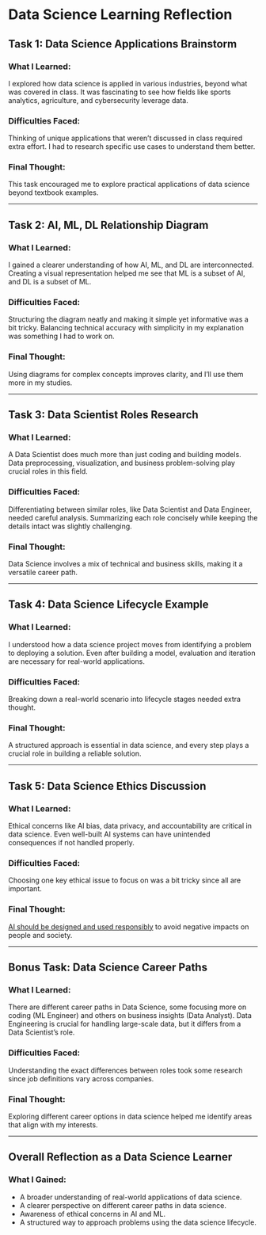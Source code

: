 # Data Science Learning Reflection  

## Task 1: Data Science Applications Brainstorm  
### What I Learned:  
I explored how data science is applied in various industries, beyond what was covered in class. It was fascinating to see how fields like sports analytics, agriculture, and cybersecurity leverage data.  

### Difficulties Faced:  
Thinking of unique applications that weren’t discussed in class required extra effort. I had to research specific use cases to understand them better.  

### Final Thought:  
This task encouraged me to explore practical applications of data science beyond textbook examples.  

---

## Task 2: AI, ML, DL Relationship Diagram  
### What I Learned:  
I gained a clearer understanding of how AI, ML, and DL are interconnected. Creating a visual representation helped me see that ML is a subset of AI, and DL is a subset of ML.  

### Difficulties Faced:  
Structuring the diagram neatly and making it simple yet informative was a bit tricky. Balancing technical accuracy with simplicity in my explanation was something I had to work on.  

### Final Thought:  
Using diagrams for complex concepts improves clarity, and I’ll use them more in my studies.  

---

## Task 3: Data Scientist Roles Research  
### What I Learned:  
A Data Scientist does much more than just coding and building models. Data preprocessing, visualization, and business problem-solving play crucial roles in this field.  

### Difficulties Faced:  
Differentiating between similar roles, like Data Scientist and Data Engineer, needed careful analysis. Summarizing each role concisely while keeping the details intact was slightly challenging.  

### Final Thought:  
Data Science involves a mix of technical and business skills, making it a versatile career path.  

---

## Task 4: Data Science Lifecycle Example  
### What I Learned:  
I understood how a data science project moves from identifying a problem to deploying a solution. Even after building a model, evaluation and iteration are necessary for real-world applications.  

### Difficulties Faced:  
Breaking down a real-world scenario into lifecycle stages needed extra thought.  

### Final Thought:  
A structured approach is essential in data science, and every step plays a crucial role in building a reliable solution.  

---

## Task 5: Data Science Ethics Discussion  
### What I Learned:  
Ethical concerns like AI bias, data privacy, and accountability are critical in data science. Even well-built AI systems can have unintended consequences if not handled properly.  

### Difficulties Faced:  
Choosing one key ethical issue to focus on was a bit tricky since all are important.  

### Final Thought:  
[AI should be designed and used responsibly](https://github.com/Kavipriya2926/Sample_bootcamp/blob/main/day3/README.md#review-from-an-average-students-perspective) to avoid negative impacts on people and society.  

---

## Bonus Task: Data Science Career Paths  
### What I Learned:  
There are different career paths in Data Science, some focusing more on coding (ML Engineer) and others on business insights (Data Analyst). Data Engineering is crucial for handling large-scale data, but it differs from a Data Scientist’s role.  

### Difficulties Faced:  
Understanding the exact differences between roles took some research since job definitions vary across companies.  

### Final Thought:  
Exploring different career options in data science helped me identify areas that align with my interests.  

---

## Overall Reflection as a Data Science Learner  

### What I Gained:  
- A broader understanding of real-world applications of data science.  
- A clearer perspective on different career paths in data science.  
- Awareness of ethical concerns in AI and ML.  
- A structured way to approach problems using the data science lifecycle.  

  
